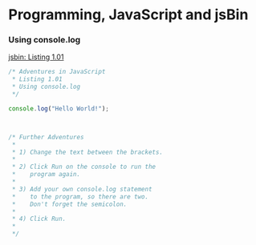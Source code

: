 # Programming, JavaScript and jsBin

### Using console.log
[jsbin: Listing 1.01](http://jsbin.com/mujepu/edit?js,console)
```javascript
/* Adventures in JavaScript
 * Listing 1.01
 * Using console.log
 */

console.log("Hello World!");



/* Further Adventures
 *
 * 1) Change the text between the brackets.
 *
 * 2) Click Run on the console to run the
 *    program again.
 *
 * 3) Add your own console.log statement
 *    to the program, so there are two.
 *    Don't forget the semicolon.
 *
 * 4) Click Run.
 *
 */
```
